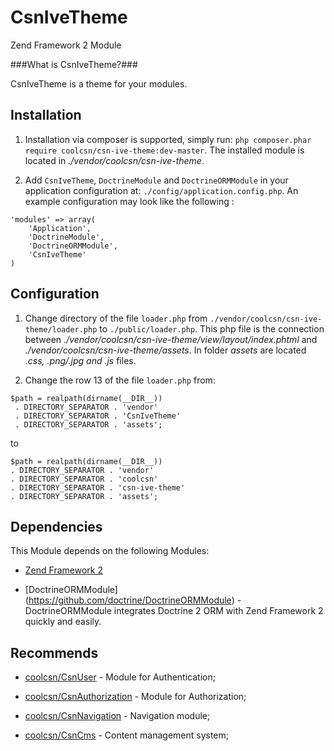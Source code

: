 CsnIveTheme
===========
Zend Framework 2 Module

###What is CsnIveTheme?###

CsnIveTheme is a theme for your modules.

Installation
------------
1. Installation via composer is supported, simply run: `php composer.phar require coolcsn/csn-ive-theme:dev-master`. The installed module is located in *./vendor/coolcsn/csn-ive-theme*.

2. Add `CsnIveTheme`, `DoctrineModule` and `DoctrineORMModule` in your application configuration at: `./config/application.config.php`. An example configuration may look like the following :

```
'modules' => array(
    'Application',
    'DoctrineModule',
    'DoctrineORMModule',
    'CsnIveTheme'
)
```

Configuration
-------------
1. Change directory of the file `loader.php` from `./vendor/coolcsn/csn-ive-theme/loader.php` to `./public/loader.php`. This php file is the connection between *./vendor/coolcsn/csn-ive-theme/view/layout/index.phtml* and *./vendor/coolcsn/csn-ive-theme/assets*. In folder *assets* are located *.css, .png/.jpg and .js* files.

2. Change the row 13 of the file `loader.php` from:

```
$path = realpath(dirname(__DIR__))
 . DIRECTORY_SEPARATOR . 'vendor'
 . DIRECTORY_SEPARATOR . 'CsnIveTheme'
 . DIRECTORY_SEPARATOR . 'assets'; 
```

to
 
 ```
 $path = realpath(dirname(__DIR__)) 
 . DIRECTORY_SEPARATOR . 'vendor' 
 . DIRECTORY_SEPARATOR . 'coolcsn' 
 . DIRECTORY_SEPARATOR . 'csn-ive-theme' 
 . DIRECTORY_SEPARATOR . 'assets';
 ```

Dependencies
------------

This Module depends on the following Modules:

 - [Zend Framework 2](https://github.com/zendframework/zf2) 

 - [DoctrineORMModule] (https://github.com/doctrine/DoctrineORMModule) - DoctrineORMModule integrates Doctrine 2 ORM with Zend Framework 2 quickly and easily.

Recommends
----------
- [coolcsn/CsnUser](https://github.com/coolcsn/CsnUser) - Module for Authentication;

- [coolcsn/CsnAuthorization](https://github.com/coolcsn/CsnAuthorization) - Module for Authorization;
 
- [coolcsn/CsnNavigation](https://github.com/coolcsn/CsnNavigation) - Navigation module;
 
- [coolcsn/CsnCms](https://github.com/coolcsn/CsnCms) - Content management system;
